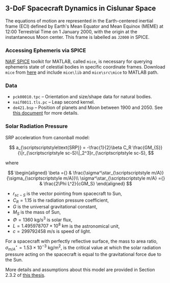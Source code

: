 ## 3-DoF Spacecraft Dynamics in Cislunar Space

The equations of motion are represented in the Earth-centered inertial frame (ECI) defined by Earth's Mean Equator and Mean Equinox (MEME) at 12:00 Terrestrial Time on 1 January 2000, with the origin at the instantaneous Moon 
center. This frame is labelled as `J2000` in SPICE.

### Accessing Ephemeris via SPICE

[NAIF SPICE](https://naif.jpl.nasa.gov/naif/toolkit.html) toolkit for MATLAB, called `mice`, is necessary for querying ephemeris state of celestial bodies in specific coordinate frames.
Download `mice` from [here](https://naif.jpl.nasa.gov/naif/toolkit_MATLAB.html) and include `mice\lib` and `mice\src\mice` to MATLAB path.

### Data

 - `pck00010.tpc` &ndash; Orientation and size/shape data for natural bodies.
 - `naif0011.tls.pc` &ndash; Leap second kernel.
 - `de421.bsp` &ndash; Position of planets and Moon between 1900 and 2050. See [this document](https://ipnpr.jpl.nasa.gov/progress_report/42-178/178C.pdf) for more details.

### Solar Radiation Pressure

SRP acceleration from canonball model:

$$
    a_{\scriptscriptstyle\text{SRP}} = -\frac{1}{2}\beta C_R \frac{GM_{S}}{\|r_{\scriptscriptstyle sc-S}\|_2^3}r_{\scriptscriptstyle sc-S}, 
$$

where 

$$
\begin{aligned}
    \beta ={} & \frac{\sigma^\star_{\scriptscriptstyle m/A}}{\sigma_{\scriptscriptstyle m/A}}\\
    \sigma^\star_{\scriptscriptstyle m/A} ={} & \frac{2\Phi L^2}{cGM_S}
\end{aligned}
$$

 - $r_{\scriptscriptstyle sc-S}$ is the vector pointing from spacecraft to Sun, 
 - $C_R = 1.15$ is the radiation pressure coefficient, 
 - $G$ is the universal gravitational constant,
 - $M_S$ is the mass of Sun,
 - $\Phi = 1360~\text{kg/s}^3$ is solar flux,
 - $L = 1.495978707 \times 10^8~\text{km}$ is the astronomical unit,
 - $c = 299792458~\text{m/s}$ is speed of light. 

For a spacecraft with perfectly reflective surface, the mass to area ratio, $\sigma_{\scriptscriptstyle  m/A}^\star = 1.53 \times 10^{-3}~\text{kg/m}^2$, is the critical value at which the solar radiation pressure acting on the spacecraft is equal to the gravitational force due to the Sun.

More details and assumptions about this model are provided in Section 2.3.2 of [this thesis](https://engineering.purdue.edu/people/kathleen.howell.1/Publications/Dissertations/2021_Muralidharan.pdf). 
